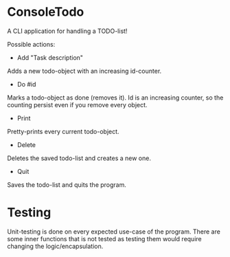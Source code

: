 # ConsoleTodo

A CLI application for handling a TODO-list!

Possible actions:

+ Add "Task description"

Adds a new todo-object with an increasing id-counter.

+ Do #id

Marks a todo-object as done (removes it). Id is an increasing counter, so the counting persist even if you remove every object.

+ Print

Pretty-prints every current todo-object.

+ Delete

Deletes the saved todo-list and creates a new one.

+ Quit

Saves the todo-list and quits the program.

# Testing

Unit-testing is done on every expected use-case of the program. There are some inner functions that is not tested as testing them would require changing the logic/encapsulation.
